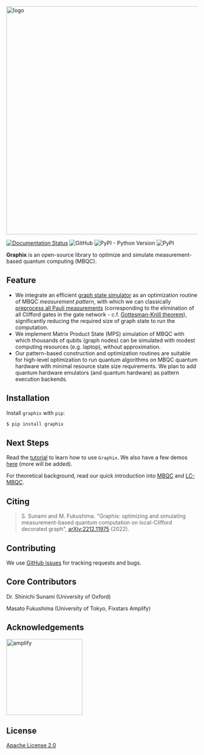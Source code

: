 <img src="https://github.com/TeamGraphix/graphix/raw/master/docs/logo/black_with_name.png" alt="logo" width="600">

[![Documentation Status](https://readthedocs.org/projects/graphix/badge/?version=latest)](https://graphix.readthedocs.io/en/latest/?badge=latest)
![GitHub](https://img.shields.io/github/license/TeamGraphix/graphix)
![PyPI - Python Version](https://img.shields.io/pypi/pyversions/graphix)
![PyPI](https://img.shields.io/pypi/v/graphix)

**Graphix** is an open-source library to optimize and simulate measurement-based quantum computing (MBQC). 

## Feature

- We integrate an efficient [graph state simulator](https://graphix.readthedocs.io/en/latest/lc-mbqc.html) as an optimization routine of MBQC *measurement pattern*, with which we can classically [preprocess all Pauli measurements](https://graphix.readthedocs.io/en/latest/tutorial.html#performing-pauli-measurements) (corresponding to the elimination of all Clifford gates in the gate network - c.f. [Gottesman-Knill theorem](https://en.wikipedia.org/wiki/Gottesman–Knill_theorem)), significantly reducing the required size of graph state to run the computation.
- We implement Matrix Product State (MPS) simulation of MBQC with which thousands of qubits (graph nodes) can be simulated with modest computing resources (e.g. laptop), without approximation.
- Our pattern-based construction and optimization routines are suitable for high-level optimization to run quantum algorithms on MBQC quantum hardware with minimal resource state size requirements. We plan to add quantum hardware emulators (and quantum hardware) as pattern execution backends.

## Installation
Install `graphix` with `pip`:

```bash
$ pip install graphix
```

## Next Steps

Read the [tutorial](https://graphix.readthedocs.io/en/latest/tutorial.html) to learn how to use `Graphix`. We also have a few demos [here](https://graphix.readthedocs.io/en/latest/algorithms.html) (more will be added).

For theoretical background, read our quick introduction into [MBQC](https://graphix.readthedocs.io/en/latest/intro.html) and [LC-MBQC](https://graphix.readthedocs.io/en/latest/lc-mbqc.html).

## Citing

> S. Sunami and M. Fukushima. "Graphix: optimizing and simulating measurement-based quantum computation on local-Clifford decorated graph", 
> [arXiv:2212.11975](https://arxiv.org/abs/2212.11975) (2022).

## Contributing

We use [GitHub issues](https://github.com/TeamGraphix/graphix/issues) for tracking requests and bugs. 

## Core Contributors

Dr. Shinichi Sunami (University of Oxford)

Masato Fukushima (University of Tokyo, Fixstars Amplify)

## Acknowledgements

<p><a href="https://amplify.fixstars.com/en/">
<img src="https://github.com/TeamGraphix/graphix/raw/master/docs/imgs/fam_logo.png" alt="amplify" width="200"/>
</a></p>

## License

[Apache License 2.0](LICENSE)
